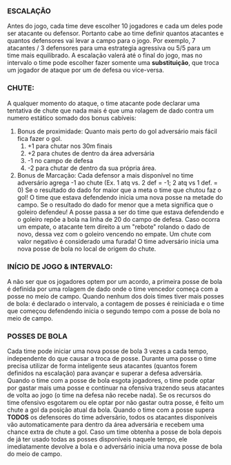 
### ESCALAÇÃO
Antes do jogo, cada time deve escolher 10 jogadores e cada um deles pode ser atacante ou defensor. Portanto cabe ao time definir quantos atacantes e quantos defensores vai levar a campo para o jogo. Por exemplo, 7 atacantes / 3 defensores  para uma estrategia agressiva ou 5/5 para um time mais equilibrado. A escalação valerá até o final do jogo, mas no intervalo o time pode escolher fazer somente uma **substituição**, que troca um jogador de ataque por um de defesa ou vice-versa.

### CHUTE:
A qualquer momento do ataque, o time atacante pode declarar uma tentativa de chute que nada mais é que uma rolagem de dado contra um numero estático somado dos bonus cabíveis:
1. Bonus de proximidade: Quanto mais perto do gol adversário mais fácil fica fazer o gol. 
	1. +1 para chutar nos 30m finais
	2. +2 para chutes de dentro da área adversária
	3. -1 no campo de defesa
	4. -2 para chutar de dentro da sua própria área.
2. Bonus de Marcação: Cada defensor a mais disponível no time adversário agrega -1 ao chute (Ex. 1 atq vs. 2 def = -1; 2 atq vs 1 def. = 0)
Se o resultado do dado for maior que a meta o time que chutou faz o gol! O time que estava defendendo inicia uma nova posse na metade do campo.
Se o resultado do dado for menor que a meta significa que o goleiro defendeu! A posse passa a ser do time que estava defendendo e o goleiro repõe a bola na linha de 20 do campo de defesa.
Caso ocorra um empate, o atacante tem direito a um "rebote" rolando o dado de novo, dessa vez com o goleiro vencendo no empate.
Um chute com valor negativo é considerado uma furada! O time adversário inicia uma nova posse de bola no local de origem do chute.

### INÍCIO DE JOGO & INTERVALO:
A não ser que os jogadores optem por um acordo, a primeira posse de bola é definida por uma rolagem de dado onde o time vencedor começa com a posse no meio de campo. Quando nenhum dos dois times tiver mais posses de bola: é declarado o intervalo, a contagem de posses é reiniciada e o time que começou defendendo inicia o segundo tempo com a posse de bola no meio de campo.

### POSSES DE BOLA
Cada time pode iniciar uma nova posse de bola 3 vezes a cada tempo, independente do que causar a troca de posse. Durante uma posse o time precisa utilizar de forma inteligente seus atacantes (quantos forem definidos na escalação)  para avançar e superar a defesa adversária.
Quando o time com a posse de bola esgota jogadores, o time pode optar por gastar mais uma posse e continuar na ofensiva trazendo seus atacantes de volta ao jogo (o time na defesa não recebe nada).
Se os recursos do time ofensivo esgotarem ou ele optar por não gastar outra posse, é feito um chute a gol da posição atual da bola.
Quando o time com a posse supera **TODOS** os defensores do time adversário, todos os atacantes disponíveis vão automaticamente para dentro da área adversária e recebem uma chance extra de chute a gol.
Caso um time obtenha a posse de bola depois de já ter usado todas as posses disponíveis naquele tempo, ele imediatamente devolve a bola e o adversário inicia uma nova posse de bola do meio de campo.

